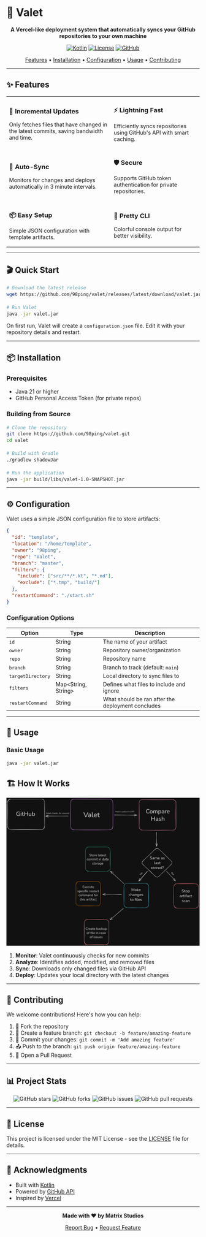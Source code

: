 # 🚄 Valet

<div align="center">

**A Vercel-like deployment system that automatically syncs your GitHub repositories to your own machine**

[![Kotlin](https://img.shields.io/badge/Kotlin-2.2.0-7F52FF?style=for-the-badge&logo=kotlin&logoColor=white)](https://kotlinlang.org/)
[![License](https://img.shields.io/badge/License-MIT-green?style=for-the-badge)](LICENSE)
[![GitHub](https://img.shields.io/badge/GitHub-API-181717?style=for-the-badge&logo=github&logoColor=white)](https://docs.github.com/en/rest)

[Features](#-features) • [Installation](#-installation) • [Configuration](#-configuration) • [Usage](#-usage) • [Contributing](#-contributing)

</div>

---

## ✨ Features

<table>
<tr>
<td>

### 🎯 **Incremental Updates**
Only fetches files that have changed in the latest commits, saving bandwidth and time.

</td>
<td>

### ⚡ **Lightning Fast**
Efficiently syncs repositories using GitHub's API with smart caching.

</td>
</tr>
<tr>
<td>

### 🔄 **Auto-Sync**
Monitors for changes and deploys automatically in 3 minute intervals.

</td>
<td>

### 🛡️ **Secure**
Supports GitHub token authentication for private repositories.

</td>
</tr>
<tr>
<td>

### 📦 **Easy Setup**
Simple JSON configuration with template artifacts.

</td>
<td>

### 🌈 **Pretty CLI**
Colorful console output for better visibility.

</td>
</tr>
</table>

---

## 🎬 Quick Start

```bash
# Download the latest release
wget https://github.com/98ping/valet/releases/latest/download/valet.jar

# Run Valet
java -jar valet.jar
```

On first run, Valet will create a `configuration.json` file. Edit it with your repository details and restart.

---

## 📦 Installation

### Prerequisites

- Java 21 or higher
- GitHub Personal Access Token (for private repos)

### Building from Source

```bash
# Clone the repository
git clone https://github.com/98ping/valet.git
cd valet

# Build with Gradle
./gradlew shadowJar

# Run the application
java -jar build/libs/valet-1.0-SNAPSHOT.jar
```

---

## ⚙️ Configuration

Valet uses a simple JSON configuration file to store artifacts:

```json
{
  "id": "template",
  "location": "/home/Template",
  "owner": "98ping",
  "repo": "Valet",
  "branch": "master",
  "filters": {
    "include": ["src/**/*.kt", "*.md"],
    "exclude": ["*.tmp", "build/"]
  },
  "restartCommand": "./start.sh"
}
```

### Configuration Options

| Option            | Type                | Description                                       |
|-------------------|---------------------|---------------------------------------------------|
| `id`              | String              | The name of your artifact                         |
| `owner`           | String              | Repository owner/organization                     |
| `repo`            | String              | Repository name                                   |
| `branch`          | String              | Branch to track (default: `main`)                 |
| `targetDirectory` | String              | Local directory to sync files to                  |
| `filters`         | Map<String, String> | Defines what files to include and ignore          |
| `restartCommand`  | String              | What should be ran after the deployment concludes |

---

## 🎯 Usage

### Basic Usage

```bash
java -jar valet.jar
```

## 🏗️ How It Works

![graph.png](graph.png)

1. **Monitor**: Valet continuously checks for new commits
2. **Analyze**: Identifies added, modified, and removed files
3. **Sync**: Downloads only changed files via GitHub API
4. **Deploy**: Updates your local directory with the latest changes

---

## 🤝 Contributing

We welcome contributions! Here's how you can help:

1. 🍴 Fork the repository
2. 🔧 Create a feature branch: `git checkout -b feature/amazing-feature`
3. 💾 Commit your changes: `git commit -m 'Add amazing feature'`
4. 📤 Push to the branch: `git push origin feature/amazing-feature`
5. 🎉 Open a Pull Request

---

## 📊 Project Stats

<div align="center">

![GitHub stars](https://img.shields.io/github/stars/98ping/Valet?style=social)
![GitHub forks](https://img.shields.io/github/forks/98ping/Valet?style=social)
![GitHub issues](https://img.shields.io/github/issues/98ping/Valet)
![GitHub pull requests](https://img.shields.io/github/issues-pr/98ping/Valet)

</div>

---

## 📝 License

This project is licensed under the MIT License - see the [LICENSE](LICENSE) file for details.

---

## 🙏 Acknowledgments

- Built with [Kotlin](https://kotlinlang.org/)
- Powered by [GitHub API](https://docs.github.com/en/rest)
- Inspired by [Vercel](https://vercel.com/)

---

<div align="center">

**Made with ❤️ by Matrix Studios**

[Report Bug](https://github.com/98ping/valet/issues) • [Request Feature](https://github.com/98ping/valet/issues)

</div>